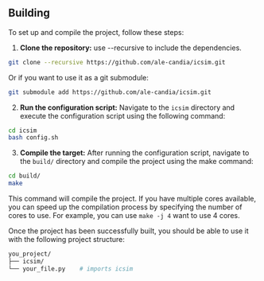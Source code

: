 ## Building

To set up and compile the project, follow these steps:

1. **Clone the repository:** use --recursive to include the dependencies.
```sh
git clone --recursive https://github.com/ale-candia/icsim.git
```
Or if you want to use it as a git submodule:
```sh
git submodule add https://github.com/ale-candia/icsim.git
```

2. **Run the configuration script:** Navigate to the `icsim` directory and execute the configuration script using the following command:
```sh
cd icsim
bash config.sh
```

3. **Compile the target:** After running the configuration script, navigate to the `build/` directory and compile the project using the make command:
```sh
cd build/
make
```
This command will compile the project. If you have multiple cores available, you can speed up the compilation process by specifying the number of cores to use. For example, you can use `make -j 4` want to use 4 cores.

Once the project has been successfully built, you should be able to use it with the following project structure:
```sh
you_project/
├── icsim/
└── your_file.py    # imports icsim
```

